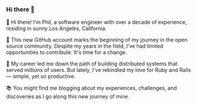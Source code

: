 ### Hi there 👋

👋 Hi there! I'm Phil, a software engineer with over a decade of experience, residing in sunny Los Angeles, California.

🌟 This new GitHub account marks the beginning of my journey in the open source community. Despite my years in the field, I've had limited opportunities to contribute. It's time for a change.

🚀 My career led me down the path of building distributed systems that served millions of users. But lately, I've rekindled my love for Ruby and Rails — simple, yet so productive.

📚 You might find me blogging about my experiences, challenges, and discoveries as I go along this new journey of mine.
